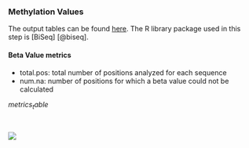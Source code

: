 ### Methylation Values

The output tables can be found [here](data/methylation_values/methylation_values.csv). The R library package used in this step is [BiSeq] [@biseq].

#### Beta Value metrics

* total.pos: total number of positions analyzed for each sequence
* num.na: number of positions for which a beta value could not be calculated

$metrics_table$

<br>

![](beta_distribution.png)
